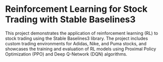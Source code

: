 # Reinforcement Learning for Stock Trading with Stable Baselines3
 This project demonstrates the application of reinforcement learning (RL) to stock trading using the Stable Baselines3 library. The project includes custom trading environments for Adidas, Nike, and Puma stocks, and showcases the training and evaluation of RL models using Proximal Policy Optimization (PPO) and Deep Q-Network (DQN) algorithms.
